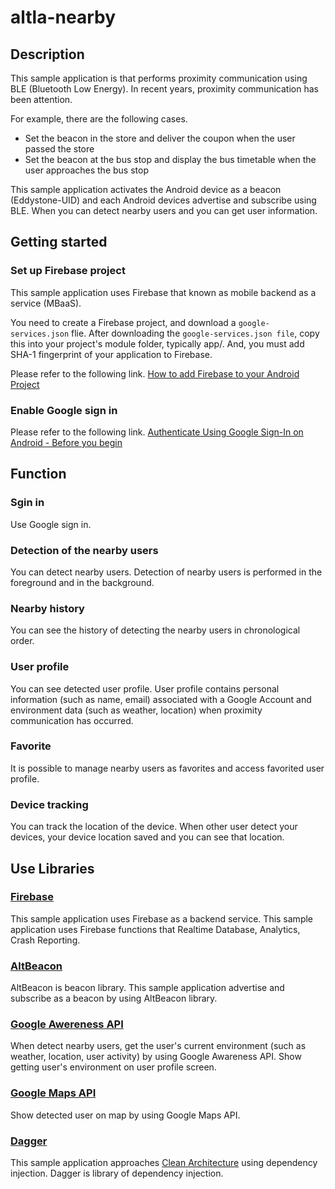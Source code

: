 # altla-nearby

## Description
This sample application is that performs proximity communication using BLE (Bluetooth Low Energy).
In recent years, proximity communication has been attention.

For example, there are the following cases.

- Set the beacon in the store and deliver the coupon when the user passed the store
- Set the beacon at the bus stop and display the bus timetable when the user approaches the bus stop

This sample application activates the Android device as a beacon (Eddystone-UID) and each Android devices advertise and subscribe using BLE.
When you can detect nearby users and you can get user information.

## Getting started

### Set up Firebase project
This sample application uses Firebase that known as mobile backend as a service (MBaaS).

You need to create a Firebase project, and download a ```google-services.json``` flie.
After downloading the ```google-services.json file```, copy this into your project's module folder, typically app/.
And, you must add SHA-1 fingerprint of your application to Firebase.

Please refer to the following link.
[How to add Firebase to your Android Project](https://firebase.google.com/docs/android/setup#add_firebase_to_your_app)

### Enable Google sign in
Please refer to the following link.
[Authenticate Using Google Sign-In on Android - Before you begin](https://firebase.google.com/docs/auth/android/google-signin)

## Function

### Sgin in
Use Google sign in.

### Detection of the nearby users
You can detect nearby users.
Detection of nearby users is performed in the foreground and in the background.

### Nearby history
You can see the history of detecting the nearby users in chronological order.

### User profile
You can see detected user profile.
User profile contains personal information (such as name, email) associated with a Google Account and environment data (such as weather, location) when proximity communication has occurred.

### Favorite
It is possible to manage nearby users as favorites and access favorited user profile.

### Device tracking
You can track the location of the device.
When other user detect your devices, your device location saved and you can see that location.

## Use Libraries

### [Firebase](https://firebase.google.com/?hl=ja)
This sample application uses Firebase as a backend service.
This sample application uses Firebase functions that Realtime Database, Analytics, Crash Reporting.

### [AltBeacon](http://altbeacon.org/)
AltBeacon is beacon library.
This sample application advertise and subscribe as a beacon by using AltBeacon library.

### [Google Awereness API](https://developers.google.com/awareness/)
When detect nearby users, get the user's current environment (such as weather, location, user activity) by using Google Awareness API.
Show getting user's environment on user profile screen.

### [Google Maps API](https://developers.google.com/maps/?hl=ja)
Show  detected user on map by using Google Maps API.

### [Dagger](https://google.github.io/dagger/)
This sample application approaches [Clean Architecture](https://8thlight.com/blog/uncle-bob/2012/08/13/the-clean-architecture.html) using dependency injection.
Dagger is library of dependency injection.